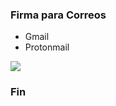 ### Firma para Correos

- Gmail
- Protonmail



![](https://i.postimg.cc/mDTLQhfn/Captura-de-pantalla-2024-09-19-153943.png)

### Fin
